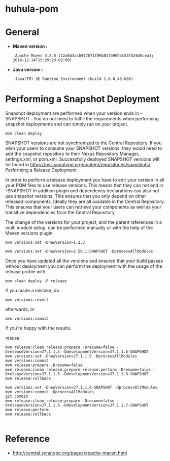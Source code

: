 # huhula-pom

# General

 - **Maven version :** 
	
		Apache Maven 3.2.5 (12a6b3acb947671f09b81f49094c53f426d8cea1; 2014-12-14T15:29:23-02:00)

 - **Java version :** 
	
		Java(TM) SE Runtime Environment (build 1.6.0_45-b06)
		

# Performing a Snapshot Deployment

Snapshot deployment are performed when your version ends in -SNAPSHOT . You do not need to fulfill the requirements when performing snapshot deployments and can simply run on your project.


```
mvn clean deploy
```


SNAPSHOT versions are not synchronized to the Central Repository. If you wish your users to consume your SNAPSHOT versions, they would need to add the snapshot repository to their Nexus Repository Manager, settings.xml, or pom.xml. Successfully deployed SNAPSHOT versions will be found in https://oss.sonatype.org/content/repositories/snapshots/
Performing a Release Deployment

In order to perform a release deployment you have to edit your version in all your POM files to use release versions. This means that they can not end in -SNAPSHOT In addition plugin and dependency declarations can also not use snapshot versions. This ensures that you only depend on other released components. Ideally they are all available in the Central Repository. This ensures that your users can retrieve your components as well as your transitive dependencies from the Central Repository.

The change of the versions for your project, and the parent references in a multi module setup, can be performed manually or with the help of the Maven versions plugin.

```
mvn versions:set -DnewVersion=1.2.3

mvn versions:set -DnewVersion=2.50.1-SNAPSHOT -DprocessAllModules
```

Once you have updated all the versions and ensured that your build passes without deployment you can perform the deployment with the usage of the release profile with

```
mvn clean deploy -P release
```

If you made a mistake, do

```
mvn versions:revert
```

afterwards, or

```
mvn versions:commit
```

if you're happy with the results.

resuse:

```
mvn release:clean release:prepare -Dresume=false -DreleaseVersion=J7.1.1.5 -DdevelopmentVersion=J7.1.1.6-SNAPSHOT
mvn versions:set -DnewVersion=J7.1.1.5 -DprocessAllModules
mvn versions:commit
mvn release:prepare -Dresume=false
mvn release:clean release:prepare release:perform -Dresume=false -DreleaseVersion=J7.1.1.5 -DdevelopmentVersion=J7.1.1.6-SNAPSHOT 
mvn release:rollback 

mvn versions:set -DnewVersion=J7.1.1.6-SNAPSHOT -DprocessAllModules
mvn versions:commit -DprocessAllModules
git commit
mvn release:clean release:prepare -Dresume=false -DreleaseVersion=J7.1.1.6 -DdevelopmentVersion=J7.1.1.7-SNAPSHOT
mvn release:perform
mvn release:rollback


```
# Reference

 - http://central.sonatype.org/pages/apache-maven.html